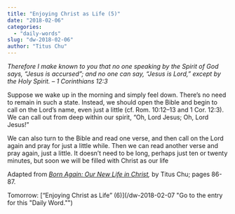```yaml
---
title: "Enjoying Christ as Life (5)"
date: "2018-02-06"
categories: 
  - "daily-words"
slug: "dw-2018-02-06"
author: "Titus Chu"
---
```


_Therefore I make known to you that no one speaking by the Spirit of God says, “Jesus is accursed”; and no one can say, “Jesus is Lord,” except by the Holy Spirit._ _– 1 Corinthians 12:3_

Suppose we wake up in the morning and simply feel down. There’s no need to remain in such a state. Instead, we should open the Bible and begin to call on the Lord’s name, even just a little (cf. Rom. 10:12–13 and 1 Cor. 12:3). We can call out from deep within our spirit, “Oh, Lord Jesus; Oh, Lord Jesus!”

We can also turn to the Bible and read one verse, and then call on the Lord again and pray for just a little while. Then we can read another verse and pray again, just a little. It doesn’t need to be long, perhaps just ten or twenty minutes, but soon we will be filled with Christ as our life

Adapted from _[Born Again: Our New Life in Christ](/book-born-again/ "Go to the listing for this book."),_ by Titus Chu; pages 86-87.

Tomorrow: [“Enjoying Christ as Life” (6)](/dw-2018-02-07 "Go to the entry for this "Daily Word."")
